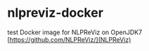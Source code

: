 # nlpreviz-docker
test Docker image for NLPReViz on OpenJDK7
[https://github.com/NLPReViz/](NLPReViz)
